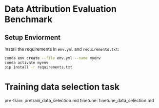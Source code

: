 # Data Attribution Evaluation Benchmark


## Setup Enviorment
Install the requirements in `env.yml` and `requirements.txt`:
```bash
conda env create --file env.yml --name myenv
conda activate myenv
pip install -r requirements.txt
```

# Training data selection task
pre-train: pretrain_data_selection.md
finetune: finetune_data_selection.md